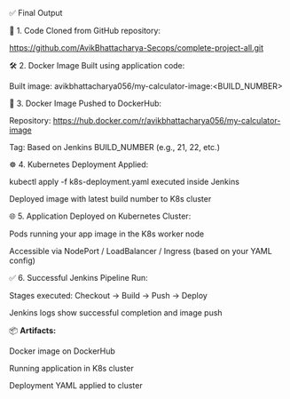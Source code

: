 ✅ Final Output 


🔁 1. Code Cloned from GitHub repository:

https://github.com/AvikBhattacharya-Secops/complete-project-all.git

🛠️ 2. Docker Image Built using application code:

Built image: avikbhattacharya056/my-calculator-image:<BUILD_NUMBER>

🚀 3. Docker Image Pushed to DockerHub:

Repository: https://hub.docker.com/r/avikbhattacharya056/my-calculator-image

Tag: Based on Jenkins BUILD_NUMBER (e.g., 21, 22, etc.)

☸️ 4. Kubernetes Deployment Applied:

kubectl apply -f k8s-deployment.yaml executed inside Jenkins

Deployed image with latest build number to K8s cluster

🌐 5. Application Deployed on Kubernetes Cluster:

Pods running your app image in the K8s worker node

Accessible via NodePort / LoadBalancer / Ingress (based on your YAML config)

✅ 6. Successful Jenkins Pipeline Run:

Stages executed: Checkout → Build → Push → Deploy

Jenkins logs show successful completion and image push




📦 **Artifacts:**

Docker image on DockerHub

Running application in K8s cluster

Deployment YAML applied to cluster
